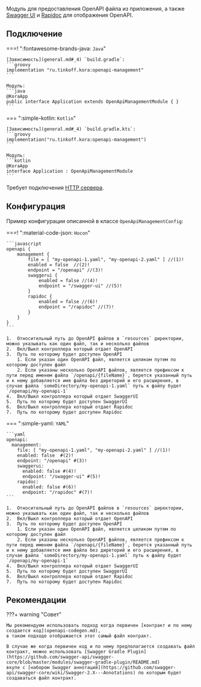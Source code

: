 Модуль для предоставления OpenAPI файла из приложения, 
а также [Swagger UI](https://swagger.io/tools/swagger-ui/) и [Rapidoc](https://rapidocweb.com/) для отображения OpenAPI.

## Подключение

===! ":fontawesome-brands-java: `Java`"

    [Зависимость](general.md#_4) `build.gradle`:
    ```groovy
    implementation "ru.tinkoff.kora:openapi-management"
    ```

    Модуль:
    ```java
    @KoraApp
    public interface Application extends OpenApiManagementModule { }
    ```

=== ":simple-kotlin: `Kotlin`"

    [Зависимость](general.md#_4) `build.gradle.kts`:
    ```groovy
    implementation("ru.tinkoff.kora:openapi-management")
    ```

    Модуль:
    ```kotlin
    @KoraApp
    interface Application : OpenApiManagementModule
    ```

Требует подключения [HTTP сервера](http-server.md).

## Конфигурация

Пример конфигурации описанной в классе `OpenApiManagementConfig`:

===! ":material-code-json: `Hocon`"

    ```javascript
    openapi {
        management {
            file = [ "my-openapi-1.yaml", "my-openapi-2.yaml" ] //(1)!
            enabled = false  //(2)!
            endpoint = "/openapi" //(3)!
            swaggerui {
                enabled = false //(4)!
                endpoint = "/swagger-ui" //(5)!
            }
            rapidoc {
                enabled = false //(6)!
                endpoint = "/rapidoc" //(7)!
            }
        }
    }
    ```

    1.  Относительный путь до OpenAPI файлов в `resources` директории, можно указывать как один файл, так и несколько файлов
    2.  Вкл/Выкл контроллера который отдает OpenAPI 
    3.  Путь по которому будет доступен OpenAPI
        1. Если указан один OpenAPI файл, является целиком путем по которому доступен файл
        2. Если указаны несколько OpenAPI файлов, является префиксом к пути перед именем файла `/openapi/{fileName}`, берется указанный путь и к нему добавляется имя файла без диреторий и его расширения, в случае файла `someDirectory/my-openapi-1.yaml` путь к файлу будет `/openapi/my-openapi-1`
    4.  Вкл/Выкл контроллера который отдает SwaggerUI
    5.  Путь по которому будет доступен SwaggerUI
    6.  Вкл/Выкл контроллера который отдает Rapidoc
    7.  Путь по которому будет доступен Rapidoc

=== ":simple-yaml: `YAML`"

    ```yaml
    openapi:
      management:
        file: [ "my-openapi-1.yaml", "my-openapi-2.yaml" ] //(1)!
        enabled: false  #(2)!
        endpoint: "/openapi" #(3)!
        swaggerui:
          enabled: false #(4)!
          endpoint: "/swagger-ui" #(5)!
        rapidoc:
          enabled: false #(6)!
          endpoint: "/rapidoc" #(7)!
    ```

    1.  Относительный путь до OpenAPI файлов в `resources` директории, можно указывать как один файл, так и несколько файлов
    2.  Вкл/Выкл контроллера который отдает OpenAPI 
    3.  Путь по которому будет доступен OpenAPI
        1. Если указан один OpenAPI файл, является целиком путем по которому доступен файл
        2. Если указаны несколько OpenAPI файлов, является префиксом к пути перед именем файла `/openapi/{fileName}`, берется указанный путь и к нему добавляется имя файла без диреторий и его расширения, в случае файла `someDirectory/my-openapi-1.yaml` путь к файлу будет `/openapi/my-openapi-1`
    4.  Вкл/Выкл контроллера который отдает SwaggerUI
    5.  Путь по которому будет доступен SwaggerUI
    6.  Вкл/Выкл контроллера который отдает Rapidoc
    7.  Путь по которому будет доступен Rapidoc

## Рекомендации

???+ warning "Совет"

    Мы рекомендуем использовать подход когда первичен [контракт и по нему создается код](openapi-codegen.md), 
    в таком подходе отображается этот самый файл контракт.

    В случае же когда первичен код и по нему предполагается создавать файл контракт, можно использовать [Swagger Gradle Plugin](https://github.com/swagger-api/swagger-core/blob/master/modules/swagger-gradle-plugin/README.md)
    вкупе с [набором Swagger аннотаций](https://github.com/swagger-api/swagger-core/wiki/Swagger-2.X---Annotations) по которым будет создаваться файл контракт.
